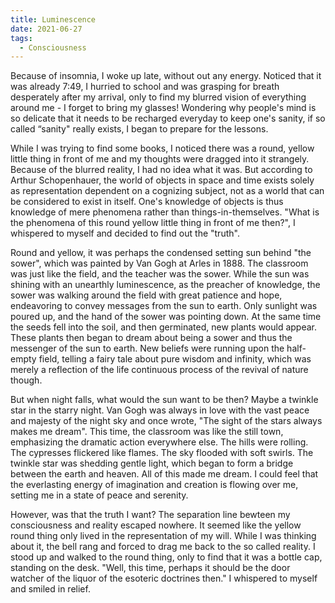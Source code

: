 ```yaml
---
title: Luminescence
date: 2021-06-27
tags:
  - Consciousness
---
```


Because of insomnia, I woke up late, without out any energy. Noticed that it was already 7:49, I hurried to school and was grasping for breath desperately after my arrival, only to find my blurred vision of everything around me - I forget to bring my glasses! Wondering why people's mind is so delicate that it needs to be recharged everyday to keep one's sanity, if so called “sanity" really exists,  I began to prepare for the lessons. 

While I was trying to find some books, I noticed there was a round, yellow little thing in front of me and my thoughts were dragged into it strangely. Because of the blurred reality, I had no idea what it was. But according to Arthur Schopenhauer, the world of objects in space and time exists solely as representation dependent on a cognizing subject, not as a world that can be considered to exist in itself. One's knowledge of objects is thus knowledge of mere phenomena rather than things-in-themselves. "What is the phenomena of this round yellow little thing in front of me then?", I whispered to myself and decided to find out the "truth".

Round and yellow, it was perhaps the condensed setting sun behind "the sower", which was painted by Van Gogh at Arles in 1888. The classroom was just like the field, and the teacher was the sower. While the sun was shining with an unearthly luminescence, as the preacher of knowledge, the sower was walking around the field with great patience and hope, endeavoring to convey messages from the sun to earth. Only sunlight was poured up, and the hand of the sower was pointing down. At the same time the seeds fell into the soil, and then germinated, new plants would appear. These plants then began to dream about being a sower and thus the messenger of the sun to earth. New beliefs were running upon the half-empty field, telling a fairy tale about pure wisdom and infinity, which was merely a reflection of the life continuous process of the revival of nature though.

But when night falls, what would the sun want to be then? Maybe a twinkle star in the starry night. Van Gogh was always in love with the vast peace and majesty of the night sky and once wrote, "The sight of the stars always makes me dream". This time, the classroom was like the still town, emphasizing the dramatic action everywhere else. The hills were rolling. The cypresses flickered like flames. The sky flooded with soft swirls. The twinkle star was shedding gentle light, which began to form a bridge between the earth and heaven. All of this made me dream. I could feel that the everlasting energy of imagination and creation is flowing over me, setting me in a state of peace and serenity.

However, was that the truth I want? The separation line bewteen my consciousness and reality escaped nowhere. It seemed like the yellow round thing only lived in the representation of my will. While I was thinking about it, the bell rang and forced to drag me back to the so called reality. I stood up and walked to the round thing, only to find that it was a bottle cap, standing on the desk. "Well, this time, perhaps it should be the door watcher of the liquor of the esoteric doctrines then." I whispered to myself and smiled in relief.
